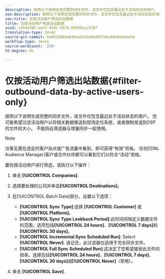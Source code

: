 ```yaml
---
description: 按照以下说明生成完整的同步文件，该文件仅包含最近处于活动状态的用户。 您可能希望过滤活动用户以将相关数据推送到现场定位系统，或者限制发送到DSP的文件的大小。 不能将此筛选器与增量同步一起使用。
seo-description: 按照以下说明生成完整的同步文件，该文件仅包含最近处于活动状态的用户。 您可能希望过滤活动用户以将相关数据推送到现场定位系统，或者限制发送到DSP的文件的大小。 不能将此筛选器与增量同步一起使用。
seo-title: 仅按活动用户筛选出站数据
title: 仅按活动用户筛选出站数据
uuid: a2b4a385-eee3-458c-b978-09509cacb397
translation-type: tm+mt
source-git-commit: be661580da839ce6332a0ad827dec08e854abe54
workflow-type: tm+mt
source-wordcount: '276'
ht-degree: 8%

---
```



# 仅按活动用户筛选出站数据{#filter-outbound-data-by-active-users-only}

按照以下说明生成完整的同步文件，该文件仅包含最近处于活动状态的用户。 您可能希望过滤活动用户以将相关数据推送到现场定位系统，或者限制发送到DSP的文件的大小。 不能将此筛选器与增量同步一起使用。

>[!NOTE]
>
>访客无需在选定的客户站点或广告流量中看到，即可获得“有效”资格。 任何[!DNL Audience Manager]客户或合作伙伴都可以看到它们以符合“活动”资格。

要仅按活动用户进行筛选，请执行以下操作：

1. 单击 **[!UICONTROL Companies]**.
1. 选择要处理的公司并单击&#x200B;**[!UICONTROL Destinations]**。
1. 在[!UICONTROL Batch Data]部分，设置以下选项：

   * **[!UICONTROL Sync Type]**:选择 **[!UICONTROL Customer]** 或 **[!UICONTROL Platform]**。
   * **[!UICONTROL Sync Type Lookback Period]**:此时间间隔定义数据文件的范围。选项包括&#x200B;**[!UICONTROL 24 hours]**、**[!UICONTROL 7 days]**&#x200B;和&#x200B;**[!UICONTROL 30 days]**。
   * **[!UICONTROL Incremental Sync Scheduled Run]**: Select **[!UICONTROL Never]**. 请记住，此过滤器仅适用于完全同步文件。
   * **[!UICONTROL Full Sync Scheduled Run]**:这决定了您希望接收此文件的频率。选择包括&#x200B;**[!UICONTROL 24 hours]**、**[!UICONTROL 7 days]**、**[!UICONTROL 30 days]**&#x200B;或&#x200B;**[!UICONTROL Never]**（禁用）。

1. 单击 **[!UICONTROL Save]**.
